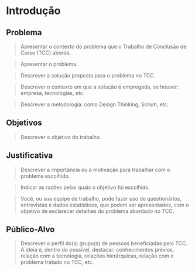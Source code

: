 # Introdução

## Problema
> Apresentar o contexto do problema que o Trabalho de Conclusão de Curso (TCC) aborda.

> Apresentar o problema. 

> Descrever a solução proposta para o problema no TCC.

> Descrever o contexto em que a solução é empregada, se houver: empresa, tecnologias, etc. 

> Descrever a metodologia: como Design Thinking, Scrum, etc.

## Objetivos

> Descrever o objetivo do trabalho.

## Justificativa

> Descrever a importância ou a motivação para trabalhar com o problema escolhido. 

> Indicar as razões pelas quais o objetivo foi escolhido.
 
> Você, ou sua equipe de trabalho, pode fazer uso de questionários, entrevistas e dados estatísticos, que podem ser apresentados, com o objetivo de esclarecer detalhes do problema abordado no TCC.

## Público-Alvo

> Descrever o perfil do(s) grupo(s) de pessoas beneficiadas pelo TCC. A ideia é, dentro do possível, destacar: conhecimentos prévios, relação com a tecnologia, relações
hierárquicas, relação com o problema tratado no TCC, etc.
